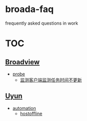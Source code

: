 # broada-faq
frequently asked questions in work

# TOC
## [Broadview](Broadview)
- [probe](Broadviwe/probe)
    - [监测客户端监测任务时间不更新](Broadview/probe/监测客户端监测任务时间不更新.md)
## [Uyun](Uyun)
- [automation](Uyun/automation)
    - [hostoffline](Uyun/automation/hostoffline.md)
